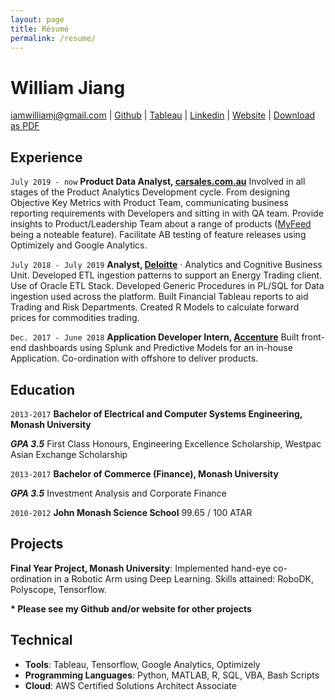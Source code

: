 ```yaml
---
layout: page
title: Résumé
permalink: /resume/
---
```

# William Jiang

<div id="webaddress">
<a href="mailto:iamwilliamj@gmail.com">iamwilliamj@gmail.com</a>
|
<i class="fa fa-github"></i> <a href="http://github.com/wjia26" target="_blank">Github</a>
|
<i class="fa fa-github"></i> <a href="https://public.tableau.com/profile/william8331#!" target="_blank">Tableau</a>
|
<i class="fa fa-github"></i> <a href="https://www.linkedin.com/in/iamwilliamj/" target="_blank">Linkedin</a>
|
<i class="fa fa-github"></i> <a href="https://iamwilliamj.com" target="_blank">Website</a>
|
<i class="fa fa-github"></i> <a href="/assets/CV.pdf" target="_blank">Download as PDF</a>
</div>


## Experience

`July 2019 - now`
__Product Data Analyst, [carsales.com.au](https://www.carsales.com.au)__ Involved in all stages of the Product Analytics Development cycle. From designing Objective Key Metrics with Product Team, communicating business reporting requirements with Developers and sitting in with QA team. Provide insights to Product/Leadership Team about a range of products ([MyFeed](https://www.adnews.com.au/news/carsales-adds-story-feature-to-app-for-advertisers) being a noteable feature). Facilitate AB testing of feature releases using Optimizely and Google Analytics.

`July 2018 - July 2019`
__Analyst, [Deloitte](https://www2.deloitte.com/global/en/pages/strategy-operations/solutions/analytics-and-cognitive.html)__ · Analytics and Cognitive Business Unit. Developed ETL ingestion patterns to support an Energy Trading client. Use of Oracle ETL Stack. Developed Generic Procedures in PL/SQL for Data ingestion used across the platform. Built Financial Tableau reports to aid Trading and Risk Departments. Created R Models to calculate forward prices for commodities trading.

`Dec. 2017 - June 2018`
__Application Developer Intern, [Accenture](https://www.accenture.com/au-en)__ Built front-end dashboards using Splunk and Predictive Models for an in-house Application. Co-ordination with offshore to deliver products.


## Education

`2013-2017`
__Bachelor of Electrical and Computer Systems Engineering, Monash University__

***GPA 3.5***  First Class Honours, Engineering Excellence Scholarship, Westpac Asian Exchange Scholarship

`2013-2017`
__Bachelor of Commerce (Finance), Monash University__

***GPA 3.5***  Investment Analysis and Corporate Finance

`2010-2012`
__John Monash Science School__ 99.65 / 100 ATAR


## Projects

__Final Year Project, Monash University__: Implemented hand-eye co-ordination in a Robotic Arm using Deep Learning. Skills attained: RoboDK, Polyscope,
Tensorflow.

__* Please see my Github and/or website for other projects__

## Technical

*  **Tools**: Tableau, Tensorflow, Google Analytics, Optimizely
* **Programming Languages**: Python, MATLAB, R, SQL, VBA, Bash Scripts
* **Cloud**: AWS Certified Solutions Architect Associate

